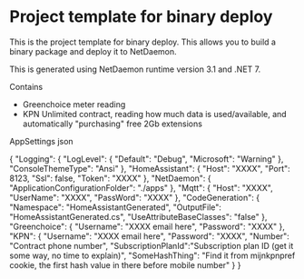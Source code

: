 # Project template for binary deploy
This is the project template for binary deploy. This allows you to build a binary package and deploy it to NetDaemon.

This is generated using NetDaemon runtime version 3.1 and .NET 7.

Contains
- Greenchoice meter reading
- KPN Unlimited contract, reading how much data is used/available, and automatically "purchasing" free 2Gb extensions


AppSettings json

{
  "Logging": {
    "LogLevel": {
      "Default": "Debug",
      "Microsoft": "Warning"
    },
    "ConsoleThemeType": "Ansi"
  },
  "HomeAssistant": {
    "Host": "XXXX",
    "Port": 8123,
    "Ssl": false,
    "Token": "XXXX"
  },
  "NetDaemon": {
    "ApplicationConfigurationFolder": "./apps"
  },
  "Mqtt": {
    "Host": "XXXX",
    "UserName": "XXXX",
    "PassWord": "XXXX"
  },
  "CodeGeneration": {
    "Namespace": "HomeAssistantGenerated",
    "OutputFile": "HomeAssistantGenerated.cs",
    "UseAttributeBaseClasses": "false"
  },
  "Greenchoice": {
    "Username": "XXXX email here",
    "Password": "XXXX"
  },
  "KPN": {
    "Username": "XXXX email here",
    "Password": "XXXX",
    "Number": "Contract phone number",
    "SubscriptionPlanId":"Subscription plan ID (get it some way, no time to explain)",
    "SomeHashThing": "Find it from mijnkpnpref cookie, the first hash value in there before mobile number"
  }
}


